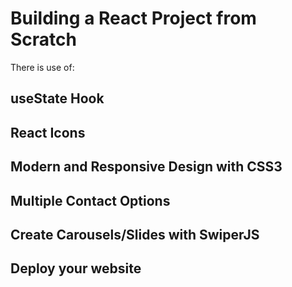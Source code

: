 # Building a React Project from Scratch

There is use of:

## useState Hook
## React Icons
## Modern and Responsive Design with CSS3
## Multiple Contact Options
## Create Carousels/Slides with SwiperJS
## Deploy your website

